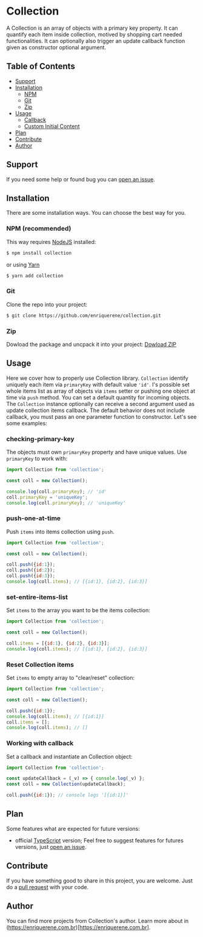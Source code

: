 # Collection
A Collection is an array of objects with a primary key property. It can quantify each item inside collection, motived by shopping cart needed functionalities. It can optionally also trigger an update callback function given as constructor optional argument.

## Table of Contents
- [Support](#support)
- [Installation](#installation)
	+ [NPM](#npm)
	+ [Git](#git)
	+ [Zip](#zip)
- [Usage](#usage)
	+ [Callback](#callback)
	+ [Custom Initial Content](custom-initial-content)
- [Plan](#plan)
- [Contribute](#contribute)
- [Author](#author)

## <a name="support"></a> Support
If you need some help or found bug you can [open an issue](/issues/new/choose).

## <a name="installation"></a> Installation
There are some installation ways. You can choose the best way for you.

### <a name="npm"></a> NPM (recommended)
This way requires [NodeJS](https://nodejs.org/) installed:
```bash
$ npm install collection
```
or using [Yarn](https://yarnpkg.com/)
```bash
$ yarn add collection
```

### <a name="git"></a> Git
Clone the repo into your project:
```bash
$ git clone https://github.com/enriquerene/collection.git
```

### <a name="zip"></a> Zip
Dowload the package and uncpack it into your project:
[Dowload ZIP](https://github.com/enriquerene/collection/archive/main.zip)

## <a name="usage"></a> Usage
Here we cover how to properly use Collection library. `Collection` identify uniquely each item via `primaryKey` with default value `'id'`. I's possible set whole items list as array of objects via `items` setter or pushing one object at time via `push` method. You can set a default quantity for incoming objects. The `Collection` instance optionally can receive a second argument used as update collection items callback. The default behavior does not include callback, you must pass an one parameter function to constructor. Let's see some examples:

### <a name="checking-primary-key"></a> checking-primary-key
The objects must own `primaryKey` property and have unique values. Use `primaryKey` to work with:
```javascript
import Collection from 'collection';

const coll = new Collection();

console.log(coll.primaryKey); // 'id'
coll.primaryKey = 'uniqueKey';
console.log(coll.primaryKey); // 'uniqueKey'
```

### <a name="push-one-at-time"></a> push-one-at-time
Push `items` into items collection using `push`.
```javascript
import Collection from 'collection';

const coll = new Collection();

coll.push({id:1});
coll.push({id:2});
coll.push({id:3});
console.log(coll.items); // [{id:1}, {id:2}, {id:3}]
```

### <a name="set-entire-items-list"></a> set-entire-items-list
Set `items` to the array you want to be the items collection:
```javascript
import Collection from 'collection';

const coll = new Collection();

coll.items = [{id:1}, {id:2}, {id:3}];
console.log(coll.items); // [{id:1}, {id:2}, {id:3}]
```

### <a name="reset-collection-items"></a> Reset Collection items
Set `items` to empty array to "clear/reset" collection:
```javascript
import Collection from 'collection';

const coll = new Collection();

coll.push({id:1});
console.log(coll.items); // [{id:1}]
coll.items = [];
console.log(coll.items); // []
```

### <a name="working-with-callback"></a> Working with callback
Set a callback and instantiate an Collection object:
```javascript
import Collection from 'collection';

const updateCallback = (_v) => { console.log(_v) };
const coll = new Collection(updateCallback);

coll.push({id:1}); // console logs '[{id:1}]'
```


## <a name="plan"></a> Plan
Some features what are expected for future versions:
- official [TypeScript](https://www.typescriptlang.org/) version;
Feel free to suggest features for futures versions, just [open an issue](/issues/new/choose).

## <a name="contribute"></a> Contribute
If you have something good to share in this project, you are welcome. Just do a [pull request](/pulls) with your code.

## <a name="author"></a> Author
You can find more projects from Collection's author. Learn more about in (https://enriquerene.com.br)[https://enriquerene.com.br].

